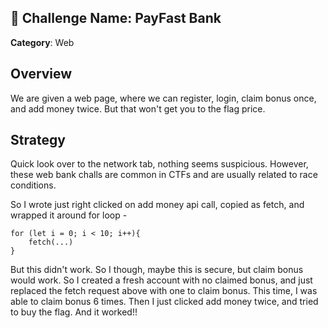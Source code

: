 ## 🎹 Challenge Name: PayFast Bank
**Category**: Web  

## Overview
We are given a web page, where we can register, login, claim bonus once, and add money twice. But that won't get you to the flag price.

## Strategy
Quick look over to the network tab, nothing seems suspicious. However, these web bank challs are common in CTFs and are usually related to race conditions. 

So I wrote just right clicked on add money api call, copied as fetch, and wrapped it around for loop - 

```
for (let i = 0; i < 10; i++){
    fetch(...)
}
```

But this didn't work. So I though, maybe this is secure, but claim bonus would work. So I created a fresh account with no claimed bonus, and just replaced the fetch request above with one to claim bonus. This time, I was able to claim bonus 6 times. Then I just clicked add money twice, and tried to buy the flag. And it worked!!

